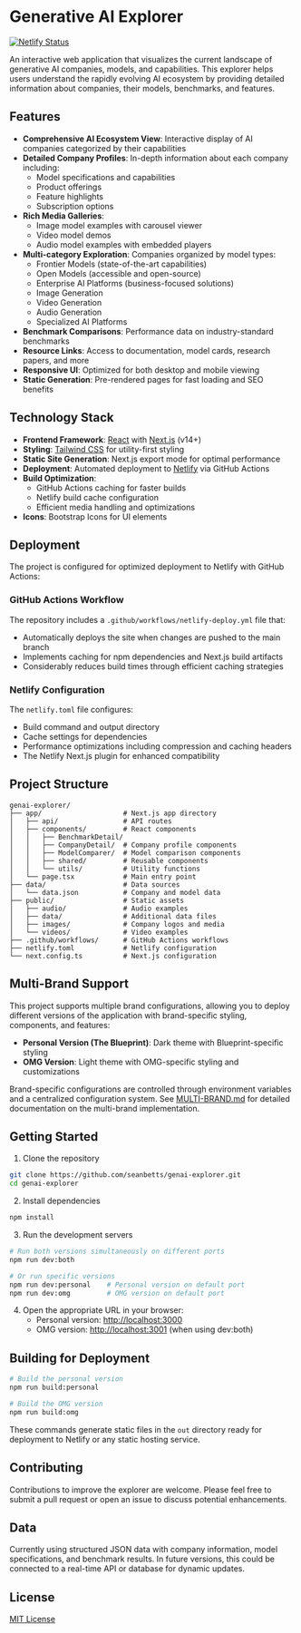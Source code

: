 # Generative AI Explorer

[![Netlify Status](https://api.netlify.com/api/v1/badges/5c0fab6b-0507-49e1-9972-8291655e999b/deploy-status)](https://app.netlify.com/sites/genai-explorer/deploys)

An interactive web application that visualizes the current landscape of generative AI companies, models, and capabilities. This explorer helps users understand the rapidly evolving AI ecosystem by providing detailed information about companies, their models, benchmarks, and features.

## Features

- **Comprehensive AI Ecosystem View**: Interactive display of AI companies categorized by their capabilities
- **Detailed Company Profiles**: In-depth information about each company including:
  - Model specifications and capabilities
  - Product offerings
  - Feature highlights
  - Subscription options
- **Rich Media Galleries**:
  - Image model examples with carousel viewer
  - Video model demos
  - Audio model examples with embedded players
- **Multi-category Exploration**: Companies organized by model types:
  - Frontier Models (state-of-the-art capabilities)
  - Open Models (accessible and open-source)
  - Enterprise AI Platforms (business-focused solutions)
  - Image Generation
  - Video Generation
  - Audio Generation
  - Specialized AI Platforms
- **Benchmark Comparisons**: Performance data on industry-standard benchmarks
- **Resource Links**: Access to documentation, model cards, research papers, and more
- **Responsive UI**: Optimized for both desktop and mobile viewing
- **Static Generation**: Pre-rendered pages for fast loading and SEO benefits

## Technology Stack

- **Frontend Framework**: [React](https://reactjs.org/) with [Next.js](https://nextjs.org/) (v14+)
- **Styling**: [Tailwind CSS](https://tailwindcss.com/) for utility-first styling
- **Static Site Generation**: Next.js export mode for optimal performance
- **Deployment**: Automated deployment to [Netlify](https://www.netlify.com/) via GitHub Actions
- **Build Optimization**: 
  - GitHub Actions caching for faster builds
  - Netlify build cache configuration
  - Efficient media handling and optimizations
- **Icons**: Bootstrap Icons for UI elements

## Deployment

The project is configured for optimized deployment to Netlify with GitHub Actions:

### GitHub Actions Workflow

The repository includes a `.github/workflows/netlify-deploy.yml` file that:
- Automatically deploys the site when changes are pushed to the main branch
- Implements caching for npm dependencies and Next.js build artifacts
- Considerably reduces build times through efficient caching strategies

### Netlify Configuration

The `netlify.toml` file configures:
- Build command and output directory
- Cache settings for dependencies
- Performance optimizations including compression and caching headers
- The Netlify Next.js plugin for enhanced compatibility

## Project Structure

```
genai-explorer/
├── app/                    # Next.js app directory
│   ├── api/                # API routes
│   ├── components/         # React components
│   │   ├── BenchmarkDetail/
│   │   ├── CompanyDetail/  # Company profile components
│   │   ├── ModelComparer/  # Model comparison components
│   │   ├── shared/         # Reusable components
│   │   └── utils/          # Utility functions
│   └── page.tsx            # Main entry point
├── data/                   # Data sources
│   └── data.json           # Company and model data
├── public/                 # Static assets
│   ├── audio/              # Audio examples
│   ├── data/               # Additional data files
│   ├── images/             # Company logos and media
│   └── videos/             # Video examples
├── .github/workflows/      # GitHub Actions workflows
├── netlify.toml            # Netlify configuration
└── next.config.ts          # Next.js configuration
```

## Multi-Brand Support

This project supports multiple brand configurations, allowing you to deploy different versions of the application with brand-specific styling, components, and features:

- **Personal Version (The Blueprint)**: Dark theme with Blueprint-specific styling
- **OMG Version**: Light theme with OMG-specific styling and customizations

Brand-specific configurations are controlled through environment variables and a centralized configuration system. See [MULTI-BRAND.md](MULTI-BRAND.md) for detailed documentation on the multi-brand implementation.

## Getting Started

1. Clone the repository
```bash
git clone https://github.com/seanbetts/genai-explorer.git
cd genai-explorer
```

2. Install dependencies
```bash
npm install
```

3. Run the development servers
```bash
# Run both versions simultaneously on different ports
npm run dev:both

# Or run specific versions
npm run dev:personal    # Personal version on default port
npm run dev:omg         # OMG version on default port
```

4. Open the appropriate URL in your browser:
   - Personal version: [http://localhost:3000](http://localhost:3000)
   - OMG version: [http://localhost:3001](http://localhost:3001) (when using dev:both)

## Building for Deployment

```bash
# Build the personal version
npm run build:personal

# Build the OMG version
npm run build:omg
```

These commands generate static files in the `out` directory ready for deployment to Netlify or any static hosting service.

## Contributing

Contributions to improve the explorer are welcome. Please feel free to submit a pull request or open an issue to discuss potential enhancements.

## Data

Currently using structured JSON data with company information, model specifications, and benchmark results. In future versions, this could be connected to a real-time API or database for dynamic updates.

## License

[MIT License](LICENSE)